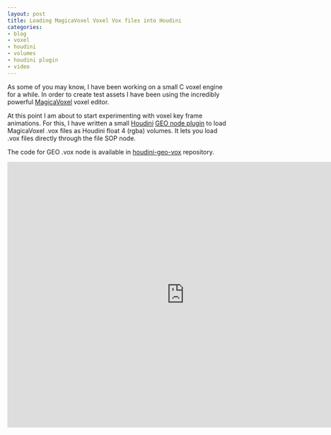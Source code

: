 ```yaml
---
layout: post
title: Loading MagicaVoxel Voxel Vox files into Houdini
categories:
- blog
- voxel
- houdini
- volumes
- houdini plugin
- video
---
```


As some of you may know, I have been working on a small C voxel engine for a while. In order to create test assets I have been using the incredibly powerful [MagicaVoxel](https://ephtracy.github.io/) voxel editor.

At this point I am about to start experimenting with voxel key frame animations. For this, I have written a small [Houdini](http://www.sidefx.com/) [GEO node plugin](https://github.com/ttvd/houdini-geo-vox) to load MagicaVoxel .vox files as Houdini float 4 (rgba) volumes. It lets you load .vox files directly through the file SOP node.

The code for GEO .vox node is available in [houdini-geo-vox](https://github.com/ttvd/houdini-geo-vox) repository.

<iframe src="https://player.vimeo.com/video/160024226" width="800" height="600" frameborder="0" webkitallowfullscreen mozallowfullscreen allowfullscreen></iframe>
<p>

<br>
